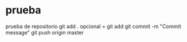 # prueba
prueba de repositorio
git add .       opcional = git add <filename>
git commit -m "Commit message"
git push origin master
